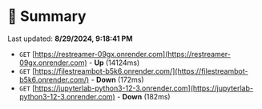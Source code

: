 # 📖 Summary
Last updated: **8/29/2024, 9:18:41 PM**

- `GET` [https://restreamer-09gx.onrender.com](https://restreamer-09gx.onrender.com) - **Up** (14124ms)
- `GET` [https://filestreambot-b5k6.onrender.com/](https://filestreambot-b5k6.onrender.com/) - **Down** (172ms)
- `GET` [https://jupyterlab-python3-12-3.onrender.com](https://jupyterlab-python3-12-3.onrender.com) - **Down** (182ms)
